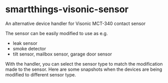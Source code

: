 # smartthings-visonic-sensor
An alternative device handler for Visonic MCT-340 contact sensor

The sensor can be easily modified to use as e.g.
  - leak sensor
  - smoke detector
  - tilt sensor, mailbox sensor, garage door sensor

With the handler, you can select the sensor type to match the modification made to the sensor.
Here are some snapshots when the devices are being modified to different sensor type.


